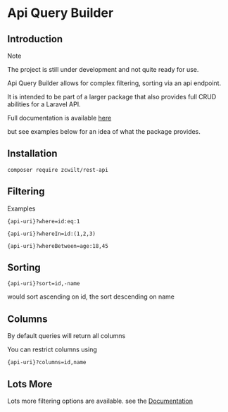 # Api Query Builder #

## Introduction ##

Note 

The project is still under development and not quite ready for use.

Api Query Builder allows for complex filtering, sorting via an api endpoint.

It is intended to be part of a larger package that also provides full CRUD abilities for a Laravel API.

Full documentation is available [here](https://laravel-rest-api.readthedocs.io/en/latest/)

but see examples below for an idea of what the package provides.

## Installation ##

``composer require zcwilt/rest-api``


## Filtering ##

Examples 

    {api-uri}?where=id:eq:1
    
    {api-uri}?whereIn=id:(1,2,3)
    
    {api-uri}?whereBetween=age:18,45
    
    
   
## Sorting ##

    {api-uri}?sort=id,-name

would sort ascending on id, the sort descending on name

## Columns ##

By default queries will return all columns 

You can restrict columns using 

    {api-uri}?columns=id,name
    
## Lots More ##

Lots more filtering options are available.
see the [Documentation](https://laravel-rest-api.readthedocs.io/en/latest/)    